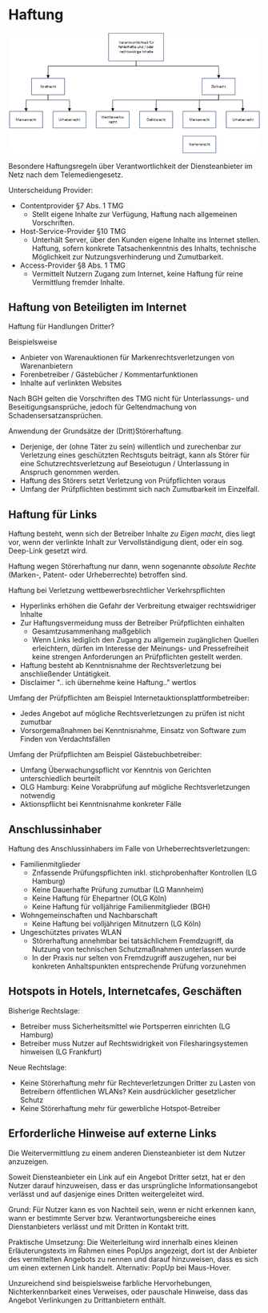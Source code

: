 # Haftung

![Verantwortlichkeit für fehlerhafte und / oder rechtswidrige Inhalte](images/haftung.png)

Besondere Haftungsregeln über Verantwortlichkeit der Diensteanbieter im Netz nach dem Telemediengesetz.

Unterscheidung Provider:

* Contentprovider §7 Abs. 1 TMG
  * Stellt eigene Inhalte zur Verfügung, Haftung nach allgemeinen Vorschriften.
* Host-Service-Provider §10 TMG
  * Unterhält Server, über den Kunden eigene Inhalte ins Internet stellen. Haftung, sofern konkrete Tatsachenkenntnis des Inhalts, technische Möglichkeit zur Nutzungsverhinderung und Zumutbarkeit.
* Access-Provider §8 Abs. 1 TMG
  * Vermittelt Nutzern Zugang zum Internet, keine Haftung für reine Vermittlung fremder Inhalte.

## Haftung von Beteiligten im Internet

Haftung für Handlungen Dritter?

Beispielsweise

* Anbieter von Warenauktionen für Markenrechtsverletzungen von Warenanbietern
* Forenbetreiber / Gästebücher / Kommentarfunktionen
* Inhalte auf verlinkten Websites

Nach BGH gelten die Vorschriften des TMG nicht für Unterlassungs- und Beseitigungsansprüche, jedoch für Geltendmachung von Schadensersatzansprüchen.

Anwendung der Grundsätze der (Dritt)Störerhaftung.

* Derjenige, der (ohne Täter zu sein) willentlich und zurechenbar zur Verletzung eines geschützten Rechtsguts beiträgt, kann als Störer für eine Schutzrechtsverletzung auf Beseiotugun / Unterlassung in Anspruch genommen werden.
* Haftung des Störers setzt Verletzung von Prüfpflichten voraus
* Umfang der Prüfpflichten bestimmt sich nach Zumutbarkeit im Einzelfall.

## Haftung für Links

Haftung besteht, wenn sich der Betreiber Inhalte *zu Eigen macht*, dies liegt vor, wenn der verlinkte Inhalt zur Vervollständigung dient, oder ein sog. Deep-Link gesetzt wird.

Haftung wegen Störerhaftung nur dann, wenn sogenannte *absolute Rechte* (Marken-, Patent- oder Urheberrechte) betroffen sind.

Haftung bei Verletzung wettbewerbsrechtlicher Verkehrspflichten

* Hyperlinks erhöhen die Gefahr der Verbreitung etwaiger rechtswidriger Inhalte
* Zur Haftungsvermeidung muss der Betreiber Prüfpflichten einhalten
  * Gesamtzusammenhang maßgeblich
  * Wenn Links lediglich den Zugang zu allgemein zugänglichen Quellen erleichtern, dürfen im Interesse der Meinungs- und Pressefreiheit keine strengen Anforderungen an Prüfpflichten gestellt werden.
* Haftung besteht ab Kenntnisnahme der Rechtsverletzung bei anschließender Untätigkeit.
* Disclaimer ".. ich übernehme keine Haftung.." wertlos

Umfang der Prüfpflichten am Beispiel Internetauktionsplattformbetreiber:

* Jedes Angebot auf mögliche Rechtsverletzungen zu prüfen ist nicht zumutbar
* Vorsorgemaßnahmen bei Kenntnisnahme, Einsatz von Software zum Finden von Verdachtsfällen

Umfang der Prüfpflichten am Beispiel Gästebuchbetreiber:

* Umfang Überwachungspflicht vor Kenntnis von Gerichten unterschiedlich beurteilt
* OLG Hamburg: Keine Vorabprüfung auf mögliche Rechtsverletzungen notwendig
* Aktionspflicht bei Kenntnisnahme konkreter Fälle

## Anschlussinhaber

Haftung des Anschlussinhabers im Falle von Urheberrechtsverletzungen:

* Familienmitglieder
  * Znfassende Prüfungspflichten inkl. stichprobenhafter Kontrollen (LG Hamburg)
  * Keine Dauerhafte Prüfung zumutbar (LG Mannheim)
  * Keine Haftung für Ehepartner (OLG Köln)
  * Keine Haftung für volljährige Familienmitglieder (BGH)
* Wohngemeinschaften und Nachbarschaft
  * Keine Haftung bei volljährigen Mitnutzern (LG Köln)
* Ungeschütztes privates WLAN
  * Störerhaftung annehmbar bei tatsächlichem Fremdzugriff, da Nutzung von technischen Schutzmaßnahmen unterlassen wurde
  * In der Praxis nur selten von Fremdzugriff auszugehen, nur bei konkreten Anhaltspunkten entsprechende Prüfung vorzunehmen

## Hotspots in Hotels, Internetcafes, Geschäften

Bisherige Rechtslage:

* Betreiber muss Sicherheitsmittel wie Portsperren einrichten (LG Hamburg)
* Betreiber muss Nutzer auf Rechtswidrigkeit von Filesharingsystemen hinweisen (LG Frankfurt)

Neue Rechtslage:

* Keine Störerhaftung mehr für Rechteverletzungen Dritter zu Lasten von Betreibern öffentlichen WLANs? Kein ausdrücklicher gesetzlicher Schutz
* Keine Störerhaftung mehr für gewerbliche Hotspot-Betreiber

## Erforderliche Hinweise auf externe Links

Die Weitervermittlung zu einem anderen Diensteanbieter ist dem Nutzer anzuzeigen.

Soweit Diensteanbieter ein Link auf ein Angebot Dritter setzt, hat er den Nutzer darauf hinzuweisen, dass er das ursprüngliche Informationsangebot verlässt und auf dasjenige eines Dritten weitergeleitet wird.

Grund: Für Nutzer kann es von Nachteil sein, wenn er nicht erkennen kann, wann er bestimmte Server bzw. Verantwortungsbereiche eines Dienstanbieters verlässt und mit Dritten in Kontakt tritt.

Praktische Umsetzung: Die Weiterleitung wird innerhalb eines kleinen Erläuterungstexts im Rahmen eines PopUps angezeigt, dort ist der Anbieter des vermittelten Angebots zu nennen und darauf hinzuweisen, dass es sich um einen externen Link handelt. Alternativ: PopUp bei Maus-Hover.

Unzureichend sind beispielsweise farbliche Hervorhebungen, Nichterkennbarkeit eines Verweises, oder pauschale Hinweise, dass das Angebot Verlinkungen zu Drittanbietern enthält.
